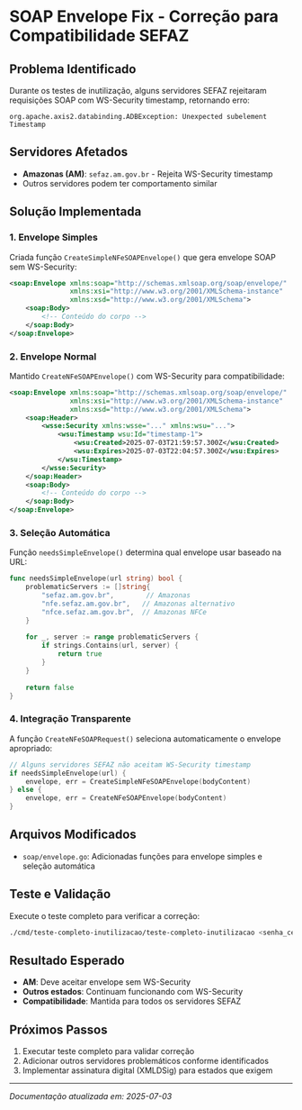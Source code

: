 # SOAP Envelope Fix - Correção para Compatibilidade SEFAZ

## Problema Identificado
Durante os testes de inutilização, alguns servidores SEFAZ rejeitaram requisições SOAP com WS-Security timestamp, retornando erro:
```
org.apache.axis2.databinding.ADBException: Unexpected subelement Timestamp
```

## Servidores Afetados
- **Amazonas (AM)**: `sefaz.am.gov.br` - Rejeita WS-Security timestamp
- Outros servidores podem ter comportamento similar

## Solução Implementada

### 1. Envelope Simples
Criada função `CreateSimpleNFeSOAPEnvelope()` que gera envelope SOAP sem WS-Security:

```xml
<soap:Envelope xmlns:soap="http://schemas.xmlsoap.org/soap/envelope/" 
               xmlns:xsi="http://www.w3.org/2001/XMLSchema-instance" 
               xmlns:xsd="http://www.w3.org/2001/XMLSchema">
    <soap:Body>
        <!-- Conteúdo do corpo -->
    </soap:Body>
</soap:Envelope>
```

### 2. Envelope Normal
Mantido `CreateNFeSOAPEnvelope()` com WS-Security para compatibilidade:

```xml
<soap:Envelope xmlns:soap="http://schemas.xmlsoap.org/soap/envelope/" 
               xmlns:xsi="http://www.w3.org/2001/XMLSchema-instance" 
               xmlns:xsd="http://www.w3.org/2001/XMLSchema">
    <soap:Header>
        <wsse:Security xmlns:wsse="..." xmlns:wsu="...">
            <wsu:Timestamp wsu:Id="timestamp-1">
                <wsu:Created>2025-07-03T21:59:57.300Z</wsu:Created>
                <wsu:Expires>2025-07-03T22:04:57.300Z</wsu:Expires>
            </wsu:Timestamp>
        </wsse:Security>
    </soap:Header>
    <soap:Body>
        <!-- Conteúdo do corpo -->
    </soap:Body>
</soap:Envelope>
```

### 3. Seleção Automática
Função `needsSimpleEnvelope()` determina qual envelope usar baseado na URL:

```go
func needsSimpleEnvelope(url string) bool {
    problematicServers := []string{
        "sefaz.am.gov.br",        // Amazonas
        "nfe.sefaz.am.gov.br",   // Amazonas alternativo
        "nfce.sefaz.am.gov.br",  // Amazonas NFCe
    }
    
    for _, server := range problematicServers {
        if strings.Contains(url, server) {
            return true
        }
    }
    
    return false
}
```

### 4. Integração Transparente
A função `CreateNFeSOAPRequest()` seleciona automaticamente o envelope apropriado:

```go
// Alguns servidores SEFAZ não aceitam WS-Security timestamp
if needsSimpleEnvelope(url) {
    envelope, err = CreateSimpleNFeSOAPEnvelope(bodyContent)
} else {
    envelope, err = CreateNFeSOAPEnvelope(bodyContent)
}
```

## Arquivos Modificados
- `soap/envelope.go`: Adicionadas funções para envelope simples e seleção automática

## Teste e Validação
Execute o teste completo para verificar a correção:

```bash
./cmd/teste-completo-inutilizacao/teste-completo-inutilizacao <senha_certificado>
```

## Resultado Esperado
- **AM**: Deve aceitar envelope sem WS-Security
- **Outros estados**: Continuam funcionando com WS-Security
- **Compatibilidade**: Mantida para todos os servidores SEFAZ

## Próximos Passos
1. Executar teste completo para validar correção
2. Adicionar outros servidores problemáticos conforme identificados
3. Implementar assinatura digital (XMLDSig) para estados que exigem

---
*Documentação atualizada em: 2025-07-03*